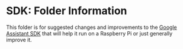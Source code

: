 # SDK: Folder Information
This folder is for suggested changes and improvements to the [Google Assistant SDK](https://developers.google.com/assistant/sdk/) that will help it run on a Raspberry Pi or just generally improve it.
